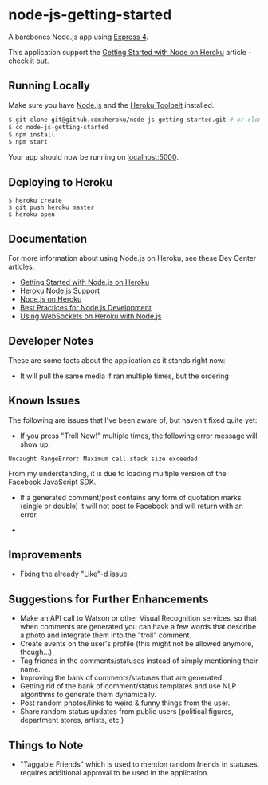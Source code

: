 # node-js-getting-started

A barebones Node.js app using [Express 4](http://expressjs.com/).

This application support the [Getting Started with Node on Heroku](https://devcenter.heroku.com/articles/getting-started-with-nodejs) article - check it out.

## Running Locally

Make sure you have [Node.js](http://nodejs.org/) and the [Heroku Toolbelt](https://toolbelt.heroku.com/) installed.

```sh
$ git clone git@github.com:heroku/node-js-getting-started.git # or clone your own fork
$ cd node-js-getting-started
$ npm install
$ npm start
```

Your app should now be running on [localhost:5000](http://localhost:5000/).

## Deploying to Heroku

```
$ heroku create
$ git push heroku master
$ heroku open
```

## Documentation

For more information about using Node.js on Heroku, see these Dev Center articles:

- [Getting Started with Node.js on Heroku](https://devcenter.heroku.com/articles/getting-started-with-nodejs)
- [Heroku Node.js Support](https://devcenter.heroku.com/articles/nodejs-support)
- [Node.js on Heroku](https://devcenter.heroku.com/categories/nodejs)
- [Best Practices for Node.js Development](https://devcenter.heroku.com/articles/node-best-practices)
- [Using WebSockets on Heroku with Node.js](https://devcenter.heroku.com/articles/node-websockets)

## Developer Notes

These are some facts about the application as it stands right now:

- It will pull the same media if ran multiple times, but the ordering 

## Known Issues

The following are issues that I've been aware of, but haven't fixed quite yet:

- If you press "Troll Now!" multiple times, the following error message will show up:
```
Uncaught RangeError: Maximum call stack size exceeded
```
From my understanding, it is due to loading multiple version of the Facebook JavaScript SDK.

- If a generated comment/post contains any form of quotation marks (single or double) it will not post to Facebook and will return with an error.

- 

## Improvements

- Fixing the already "Like"-d issue.

## Suggestions for Further Enhancements

- Make an API call to Watson or other Visual Recognition services, so that when comments are generated you can have a few words that describe a photo and integrate them into the "troll" comment.
- Create events on the user's profile (this might not be allowed anymore, though...)
- Tag friends in the comments/statuses instead of simply mentioning their name.
- Improving the bank of comments/statuses that are generated.
- Getting rid of the bank of comment/status templates and use NLP algorithms to generate them dynamically.
- Post random photos/links to weird & funny things from the user.
- Share random status updates from public users (political figures, department stores, artists, etc.)

## Things to Note

- "Taggable Friends" which is used to mention random friends in statuses, requires additional approval to be used in the application.
